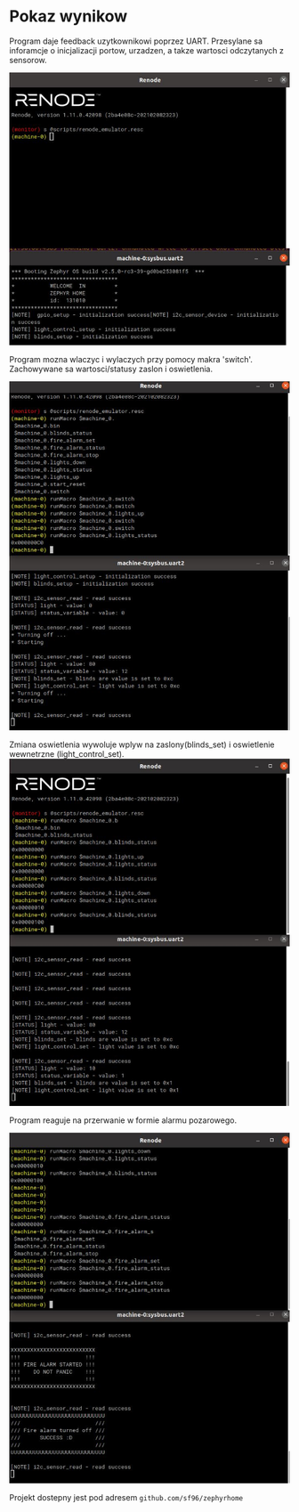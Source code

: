 Pokaz wynikow
=========

Program daje feedback uzytkownikowi poprzez UART. Przesylane sa inforamcje o inicjalizacji portow, urzadzen, a takze wartosci odczytanych z sensorow.

![](start.JPG)


Program mozna wlaczyc i wylaczych przy pomocy makra 'switch'. Zachowywane sa wartosci/statusy zaslon i oswietlenia.

![](switch.JPG)


Zmiana oswietlenia wywoluje wplyw na zaslony(blinds_set) i oswietlenie wewnetrzne (light_control_set).
![](lights_blinds.JPG)


Program reaguje na przerwanie w formie alarmu pozarowego.

![](fire.JPG)  
  
Projekt dostepny jest pod adresem `github.com/sf96/zephyrhome`

